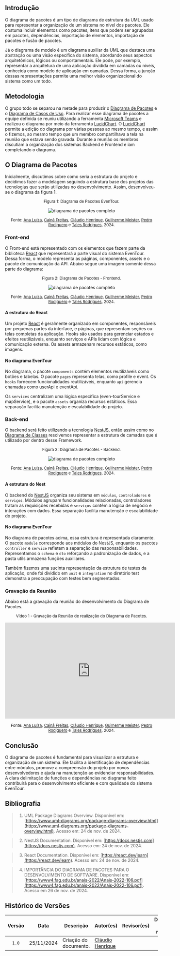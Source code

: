 ## Introdução

O diagrama de pacotes é um tipo de diagrama de estrutura da UML usado para representar a organização de um sistema no nível dos pacotes. Ele costuma incluir elementos como pacotes, itens que podem ser agrupados em pacotes, dependências, importação de elementos, importação de pacotes e fusão de pacotes. 

Já o diagrama de modelo é um diagrama auxiliar da UML que destaca uma abstração ou uma visão específica do sistema, abordando seus aspectos arquitetônicos, lógicos ou comportamentais. Ele pode, por exemplo, representar a arquitetura de uma aplicação dividida em camadas ou níveis, conhecida como modelo de aplicação em camadas.  Dessa forma, a junção dessas representações permite uma melhor visão organizacional do sistema como um todo.

## Metodologia

O grupo todo se separou na metade para produzir o [Diagrama de Pacotes](#) e o [Diagrama de Casos de Uso](#). Para realizar esse diagrama de pacotes a equipe definida se reuniu utilizando a ferramenta [Microsoft Teams](https://www.microsoft.com/pt-br/microsoft-teams/group-chat-software) e realizou o diagrama por meio da ferramenta [LucidChart](https://www.lucidchart.com/pages/pt). O [LucidChart](https://www.lucidchart.com/pages/pt) permite a edição do diagrama por várias pessoas ao mesmo tempo, e assim o fizemos, ao mesmo tempo que um membro compartilhava a tela na reunião que estava sendo gravada. Durante a reunião os membros discutiam a organização dos sistemas Backend e Frontend e iam completando o diagrama.
 
## O Diagrama de Pacotes

Inicialmente, discutimos sobre como seria a estrutura do projeto e decidimos fazer a modelagem seguindo a estrutura base dos projetos das tecnologias que serão utilizadas no desenvolvimento. Assim, desenvolveu-se o diagrama da figura 1.

<font size="2"><p style="text-align: center">Figura 1: Diagrama de Pacotes EvenTour.</p></font>

<center>

![diagrama de pacotes completo](../assets/diagrama-de-pacotes/Diagrama%20de%20Pacotes%20EvenTour.png)

</center>

<font size="2"><p style="text-align: center">Fonte: [Ana Luíza][AnaGH], [Cainã Freitas][CainaGH], [Cláudio Henrique][ClaudioGH], [Guilherme Meister][GuilhermeGH], [Pedro Rodiguero][PedroRGH] e [Tales Rodrigues][TalesGH], 2024.</p></font>

 ### Front-end

O Front-end está representado com os elementos que fazem parte da biblioteca [React](https://react.dev/learn) que representará a parte visual do sistema EvenTour. Dessa forma, o modelo representa as páginas, componentes, assets e o pacote de comunicação da API.
Abaixo segue uma imagem somente dessa parte do diagrama:


<font size="2"><p style="text-align: center">Figura 2: Diagrama de Pacotes - Frontend.</p></font>

<center>

![diagrama de pacotes completo](../assets/diagrama-de-pacotes/Diagrama%20de%20Pacotes%20EvenTour%20-%20frontend.png)

</center>

<font size="2"><p style="text-align: center">Fonte: [Ana Luíza][AnaGH], [Cainã Freitas][CainaGH], [Cláudio Henrique][ClaudioGH], [Guilherme Meister][GuilhermeGH], [Pedro Rodiguero][PedroRGH] e [Tales Rodrigues][TalesGH], 2024.</p></font>


#### A estrutura do React
Um projeto [React](https://react.dev/learn) é geralmente organizado em componentes, responsáveis por pequenas partes da interface, e páginas, que representam seções ou telas completas da aplicação. Hooks são usados para gerenciar estados e efeitos reutilizáveis, enquanto serviços e APIs lidam com lógica e comunicação externa. Os assets armazenam recursos estáticos, como imagens.


#### No diagrama EvenTour
No diagrama, o pacote `components` contém elementos reutilizáveis como botões e tabelas. O pacote `pages` representa telas, como profile e event. Os `hooks` fornecem funcionalidades reutilizáveis, enquanto `api` gerencia chamadas como userApi e eventApi. 

Os `services` centralizam uma lógica específica (even-tourService e mapService), e o pacote `assets` organiza recursos estáticos. Essa separação facilita manutenção e escalabilidade do projeto.


 ### Back-end

O backend será feito utilizando a tecnologia [NestJS](https://docs.nestjs.com), então assim como no [Diagrama de Classes](#) resolvemos representar a estrutura de camadas que é utilizado por dentro desse Framework.



<font size="2"><p style="text-align: center">Figura 3: Diagrama de Pacotes - Backend.</p></font>

<center>

![diagrama de pacotes completo](../assets/diagrama-de-pacotes/Diagrama%20de%20Pacotes%20EvenTour%20-%20backend.png)

</center>

<font size="2"><p style="text-align: center">Fonte: [Ana Luíza][AnaGH], [Cainã Freitas][CainaGH], [Cláudio Henrique][ClaudioGH], [Guilherme Meister][GuilhermeGH], [Pedro Rodiguero][PedroRGH] e [Tales Rodrigues][TalesGH], 2024.</p></font>


#### A estrutura do Nest
O backend do [NestJS](https://docs.nestjs.com) organiza seu sistema em `módulos`, `controladores` e `serviços`. Módulos agrupam funcionalidades relacionadas, controladores tratam as requisições recebidas e `serviços` contêm a lógica de negócio e interações com dados. Essa separação facilita manutenção e escalabilidade do projeto.


#### No diagrama EvenTour
No diagrama de pacotes acima, essa estrutura é representada claramente. O pacote `module` corresponde aos módulos do NestJS, enquanto os pacotes `controller` e `service` refletem a separação das responsabilidades. Representamos o `schema` e `dto` reforçando a padronização de dados, e a pasta utils armazena funções auxiliares. 

Também fizemos uma sucinta representação da estrutura de testes da aplicação, onde foi dividido em `unit` e `integration` no diretório test demonstra a preocupação com testes bem segmentados.

### Gravação da Reunião

Abaixo está a gravação da reunião do desenvolvimento do Diagrama de Pacotes.

<font size="2"><p style="text-align: center">Vídeo 1 - Gravação da Reunião de realização do Diagrama de Pacotes.</p></font>

<center>

<iframe width="560" height="315" src="https://www.youtube.com/embed/AOnfNo4lcFQ?si=i5aQtN19W3O7x_xa" title="YouTube video player" frameborder="0" allow="accelerometer; autoplay; clipboard-write; encrypted-media; gyroscope; picture-in-picture; web-share" referrerpolicy="strict-origin-when-cross-origin" allowfullscreen></iframe>

</center>

<font size="2"><p style="text-align: center">Fonte: [Ana Luíza][AnaGH], [Cainã Freitas][CainaGH], [Cláudio Henrique][ClaudioGH], [Guilherme Meister][GuilhermeGH], [Pedro Rodiguero][PedroRGH] e [Tales Rodrigues][TalesGH], 2024.</p></font>


## Conclusão
O diagrama de pacotes é fundamental para visualizar a estrutura e organização de um sistema. Ele facilita a identificação de dependências entre módulos, promove a compreensão do projeto por novos desenvolvedores e ajuda na manutenção ao evidenciar responsabilidades. A clara delimitação de funções e dependências no diagrama feito contribuirá para o desenvolvimento eficiente e com qualidade do sistema EvenTour.


## Bibliografia

> 1. UML Package Diagrams Overview. Disponível em: [https://www.uml-diagrams.org/package-diagrams-overview.html](https://www.uml-diagrams.org/package-diagrams-overview.html). Acesso em: 24 de nov. de 2024.

> 2. NestJS Documentation. Disponível em: [https://docs.nestjs.com](https://docs.nestjs.com). Acesso em: 24 de nov. de 2024.

> 3. React Documentation. Disponível em: [https://react.dev/learn](https://react.dev/learn). Acesso em: 24 de nov. de 2024.

> 4. IMPORTÂNCIA DO DIAGRAMA DE PACOTES PARA O DESENVOLVIMENTO
DE SOFTWARE. Disponível em: [https://www4.fag.edu.br/anais-2022/Anais-2022-106.pdf](https://www4.fag.edu.br/anais-2022/Anais-2022-106.pdf). Acesso em 26 de nov. de 2024.

## Histórico de Versões

| Versão | Data | Descrição | Autor(es) | Revisor(es) | Detalhes da revisão |
| :----: | :--: | --------- | ----------- | ------ | :---: |
| `1.0`  | 25/11/2024 | Criação do documento. | [Cláudio Henrique][ClaudioGH]  |  |  | 

[AnaGH]: https://github.com/analufernanndess
[CainaGH]: https://github.com/freitasc
[ClaudioGH]: https://github.com/claudiohsc
[EliasGH]: https://github.com/EliasOliver21
[GuilhermeGH]: https://github.com/gmeister18
[JoelGH]: https://github.com/JoelSRangel
[KathlynGH]: https://github.com/klmurussi
[PabloGH]: https://github.com/pabloheika
[PedroRGH]: https://github.com/pedro-rodiguero
[PedroPGH]: https://github.com/Pedrin0030
[SamuelGH]: https://github.com/samuelalvess
[TalesGH]: https://github.com/TalesRG


